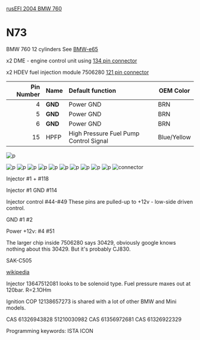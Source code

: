 
[rusEFI 2004 BMW 760](https://rusefi.com/forum/viewtopic.php?f=2&t=1845)

# N73

BMW 760 12 cylinders
See [BMW-e65](BMW-e65)

x2 DME - engine control unit using [134 pin connector](OEM-connectors#134)

x2 HDEV fuel injection module 7506280 [121 pin connector](OEM-connectors#121)

|Pin Number|Name   | Default function                            | OEM Color   |
| ---:|:---------- |:------------------------------------------- | ----------- |
| 4   | **GND**    |  Power GND                                  | BRN         |
| 5   | **GND**    |  Power GND                                  | BRN         |
| 6   | **GND**    |  Power GND                                  | BRN         |
| 15  | HPFP       |  High Pressure Fuel Pump Control Signal     | Blue/Yellow |

![p](OEM-Docs/Bmw/2003_7_Series_e65/2003_N73_engine_part-1.png)

![p](OEM-Docs/Bmw/2003_7_Series_e65/2003_N73_engine_1.png)
![p](OEM-Docs/Bmw/2003_7_Series_e65/2003_N73_engine_2.png)
![p](OEM-Docs/Bmw/2003_7_Series_e65/2003_N73_engine_3.png)
![p](OEM-Docs/Bmw/2003_7_Series_e65/2003_N73_engine_4.png)
![p](OEM-Docs/Bmw/2003_7_Series_e65/2003_N73_engine_5.png)
![p](OEM-Docs/Bmw/2003_7_Series_e65/2003_N73_engine_6.png)
![p](OEM-Docs/Bmw/2003_7_Series_e65/2003_N73_engine_7.png)
![p](OEM-Docs/Bmw/2003_7_Series_e65/2003_N73_engine_8.png)
![p](OEM-Docs/Bmw/2003_7_Series_e65/2003_N73_engine_9.png)
![p](OEM-Docs/Bmw/2003_7_Series_e65/2003_N73_engine_10.png)
![connector](OEM-Docs/TE/Connector_121_pinout.jpg)

Injector #1 + #118

Injector #1 GND #114

Injector control #44-#49
These pins are pulled-up to +12v - low-side driven control.

GND #1 #2

Power +12v: #4 #51 

The larger chip inside 7506280 says 30429, obviously google knows nothing about this 30429. But it's probably CJ830.

SAK-C505 

[wikipedia](https://en.wikipedia.org/wiki/BMW_7_Series_(E65))

Injector 13647512081 looks to be solenoid type. Fuel pressure maxes out at 120bar.
R=2.1OHm

Ignition COP 12138657273 is shared with a lot of other BMW and Mini models.


CAS 61326943828 51210030982
CAS 61356972681 
CAS 61326922329

Programming keywords:
ISTA ICON
